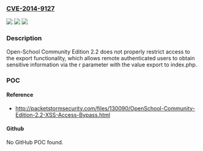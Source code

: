 ### [CVE-2014-9127](https://cve.mitre.org/cgi-bin/cvename.cgi?name=CVE-2014-9127)
![](https://img.shields.io/static/v1?label=Product&message=n%2Fa&color=blue)
![](https://img.shields.io/static/v1?label=Version&message=n%2Fa&color=blue)
![](https://img.shields.io/static/v1?label=Vulnerability&message=n%2Fa&color=brighgreen)

### Description

Open-School Community Edition 2.2 does not properly restrict access to the export functionality, which allows remote authenticated users to obtain sensitive information via the r parameter with the value export to index.php.

### POC

#### Reference
- http://packetstormsecurity.com/files/130090/OpenSchool-Community-Edition-2.2-XSS-Access-Bypass.html

#### Github
No GitHub POC found.

